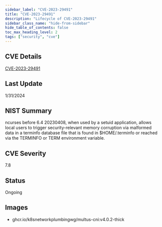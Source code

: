 ```yaml
---
sidebar_label: "CVE-2023-29491"
title: "CVE-2023-29491"
description: "Lifecycle of CVE-2023-29491"
sidebar_class_name: "hide-from-sidebar"
hide_table_of_contents: false
toc_max_heading_level: 2
tags: ["security", "cve"]
---
```


## CVE Details

[CVE-2023-29491](https://nvd.nist.gov/vuln/detail/CVE-2023-29491)

## Last Update

1/31/2024

## NIST Summary

ncurses before 6.4 20230408, when used by a setuid application, allows local users to trigger security-relevant memory
corruption via malformed data in a terminfo database file that is found in $HOME/.terminfo or reached via the TERMINFO
or TERM environment variable.

## CVE Severity

7.8

## Status

Ongoing

## Images

- ghcr.io/k8snetworkplumbingwg/multus-cni:v4.0.2-thick
